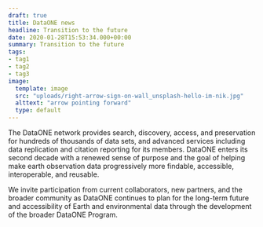 ```yaml
---
draft: true
title: DataONE news
headline: Transition to the future
date: 2020-01-28T15:53:34.000+00:00
summary: Transition to the future
tags:
- tag1
- tag2
- tag3
image:
  template: image
  src: "uploads/right-arrow-sign-on-wall_unsplash-hello-im-nik.jpg"
  alttext: "arrow pointing forward"
  type: default
---
```


The DataONE network provides search, discovery, access, and preservation for hundreds of thousands of data sets, and advanced services including data replication and citation reporting for its members. DataONE enters its second decade with a renewed sense of purpose and the goal of helping make earth observation data progressively more findable, accessible, interoperable, and reusable.

We invite participation from current collaborators, new partners, and the broader community as DataONE continues to plan for the long-term future and accessibility of Earth and environmental data through the development of the broader DataONE Program.
